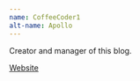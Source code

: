 ```yaml
---
name: CoffeeCoder1
alt-name: Apollo
---
```

Creator and manager of this blog.

[Website](https://CoffeeCoder1.github.io/)

